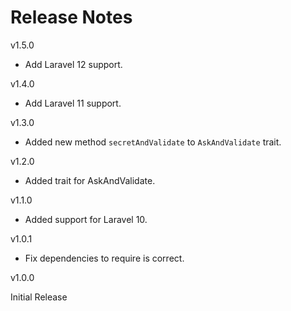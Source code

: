 # Release Notes

v1.5.0

- Add Laravel 12 support.

v1.4.0

- Add Laravel 11 support.

v1.3.0

- Added new method `secretAndValidate` to `AskAndValidate` trait.

v1.2.0

- Added trait for AskAndValidate.

v1.1.0

- Added support for Laravel 10.

v1.0.1

- Fix dependencies to require is correct.

v1.0.0

Initial Release
